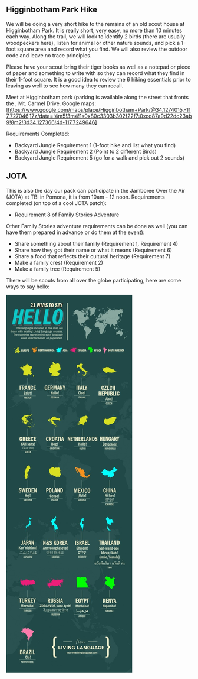 ## Higginbotham Park Hike
We will be doing a very short hike to the remains of an old scout house at Higginbotham Park.  It is really short, very easy, no more than 10 minutes each way.  Along the trail, we will look to identify 2 birds (there are usually woodpeckers here), listen for animal or other nature sounds, and pick a 1-foot square area and record what you find.  We will also review the outdoor code and leave no trace principles. 

Please have your scout bring their tiger books as well as a notepad or piece of paper and something to write with so they can record what they find in their 1-foot square.  It is a good idea to review the 6 hiking essentials prior to leaving as well to see how many they can recall.

Meet at Higginbotham park (parking is available along the street that fronts the , Mt. Carmel Drive.  Google maps:
[https://www.google.com/maps/place/Higginbotham+Park/@34.1274015,-117.727046,17z/data=!4m5!3m4!1s0x80c3303b302f22f7:0xcd87a9d22dc23ab9!8m2!3d34.127366!4d-117.7249646]

Requirements Completed:
<ul>
<li>Backyard Jungle Requirement 1 (1-foot hike and list what you find)</li>
<li>Backyard Jungle Requirement 2 (Point to 2 different Birds)</li>
<li>Backyard Jungle Requirement 5 (go for a walk and pick out 2 sounds)</li>
</ul>

## JOTA
This is also the day our pack can participate in the Jamboree Over the Air (JOTA) at TBI in Pomona, it is from 10am - 12 noon.
Requirements completed (on top of a cool JOTA patch):
* Requirement 8 of Family Stories Adventure

Other Family Stories adventure requirements can be done as well (you can have them prepared in advance or do them at the event):
* Share something about their family (Requirement 1, Requirement 4)
* Share how they got their name or what it means (Requirement 6)
* Share a food that reflects their cultural heritage (Requirement 7)
* Make a family crest (Requirement 2)
* Make a family tree (Requirement 5) 

There will be scouts from all over the globe participating, here are some ways to say hello:

![SayHello](/imgs/21WaystoSayHello_.jpg)


